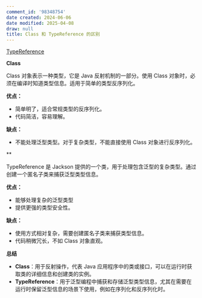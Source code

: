 ```yaml
---
comment_id: '98348754'
date created: 2024-06-06
date modified: 2025-04-08
draw: null
title: Class 和 TypeReference 的区别
---
```

[TypeReference](TypeReference.md)

<!-- more -->

  

**Class**

  

Class 对象表示一种类型，它是 Java 反射机制的一部分。使用 Class 对象时，必须在编译时知道类型信息。适用于简单的类型反序列化。

  

**优点：**

  

- 简单明了，适合常规类型的反序列化。
- 代码简洁，容易理解。

  

**缺点：**

  

- 不能处理泛型类型。对于复杂类型，不能直接使用 Class 对象进行反序列化。



**

  

TypeReference 是 Jackson 提供的一个类，用于处理包含泛型的复杂类型。通过创建一个匿名子类来捕获泛型类型信息。

  

**优点：**

  

- 能够处理复杂的泛型类型
- 提供更强的类型安全性。

  

**缺点：**

  

- 使用方式相对复杂，需要创建匿名子类来捕获类型信息。
- 代码稍微冗长，不如 Class 对象直观。

**总结**

  

- **Class**：用于反射操作，代表 Java 应用程序中的类或接口，可以在运行时获取类的详细信息和创建类的实例。
- **TypeReference**：用于泛型编程中捕获和存储泛型类型信息，尤其在需要在运行时保留泛型信息的场景下使用，例如在序列化和反序列化时。

  
